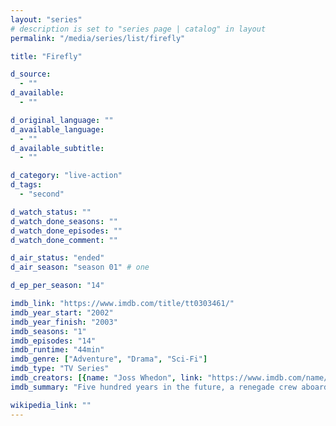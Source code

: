 ```yaml
---
layout: "series"
# description is set to "series page | catalog" in layout
permalink: "/media/series/list/firefly"

title: "Firefly"

d_source:
  - ""
d_available:
  - ""

d_original_language: ""
d_available_language:
  - ""
d_available_subtitle:
  - ""

d_category: "live-action"
d_tags:
  - "second"

d_watch_status: ""
d_watch_done_seasons: ""
d_watch_done_episodes: ""
d_watch_done_comment: ""

d_air_status: "ended"
d_air_season: "season 01" # one

d_ep_per_season: "14"

imdb_link: "https://www.imdb.com/title/tt0303461/"
imdb_year_start: "2002"
imdb_year_finish: "2003"
imdb_seasons: "1"
imdb_episodes: "14"
imdb_runtime: "44min"
imdb_genre: ["Adventure", "Drama", "Sci-Fi"]
imdb_type: "TV Series"
imdb_creators: [{name: "Joss Whedon", link: "https://www.imdb.com/name/nm0923736/"}]
imdb_summary: "Five hundred years in the future, a renegade crew aboard a small spacecraft tries to survive as they travel the unknown parts of the galaxy and evade warring factions as well as authority agents out to get them."

wikipedia_link: ""
---
```

